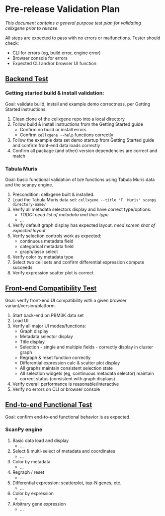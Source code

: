 # Pre-release Validation Plan
_This document contains a general purpose test plan for validating cellxgene prior to release_.

All steps are expected to pass with no errors or malfunctions.   Tester should check:
* CLI for errors (eg, build error, engine error)
* Browser console for errors
* Expected CLI and/or browser UI function

## [Backend Test](#backend-test)

### Getting started build & install validation:
Goal: validate build, install and example demo correctness, per Getting Started instructions.

1. Clean clone of the cellxgene repo into a local directory
2. Follow build & install instructions from the Getting Started guide
    * Confirm no build or install errors
    * Confirm `cellxgene --help` functions correctly
3. Follow the example data set demo startup from Getting Started guide and confirm front-end data loads correctly
4. Confirm all package (and other) version dependencies are correct and match 

### Tabula Muris 
Goal: basic functional validation of b/e functions using Tabula Muris data and the scanpy engine.

1. Precondition: cellxgene built & installed.
2. Load the Tabula Muris data set: `cellxgene --title 'T. Muris' scanpy directory-name/`
3. Verify all metadata selectors display and have correct type/options:
    * *TODO:* _need list of metadata and their type_
    * ...
4. Verify default graph display has expected layout.   _need screen shot of expected layout_
5. Verify selection controls work as expected:
    * continuous metadata field
    * categorical metadata field
    * graph/lasso select
6. Verify color by metadata type
7. Select two cell sets and confirm differential expression compute succeeds
6. Verify expression scatter plot is correct 


## [Front-end Compatibility Test](#frontend-compatability-test)
Goal: verify front-end UI compatibility with a given browser variant/version/platform.

1. Start back-end on PBM3K data set
2. Load UI
3. Verify all major UI modes/functions:
    * Graph display
    * Metadata selector display
    * Title display
    * Selection - single and multiple fields - correctly display in cluster graph
    * Regraph & reset function correctly
    * Differential expression calc & scatter plot display
    * All graphs maintain consistent selection state
    * All selection widgets (eg, continuous metadata selector) maintain correct status (consistent with graph displays)
4. Verify overall performance is reasonable/interactive
5. Verify no errors on CLI or browser console


## [End-to-end Functional Test](#e2e-functional-test)
Goal: confirm end-to-end functional behavior is as expected.

### ScanPy engine

1. Basic data load and display
    * ...
2. Select & multi-select of metadata and coordinates
    * ...
3. Color by metadata
    * ...
4. Regraph / reset
    * ...
5. Differential expression: scatterplot, top-N genes, etc.
    * ...
6. Color by expression
    * ...
7. Arbitrary gene expression
    * ...

